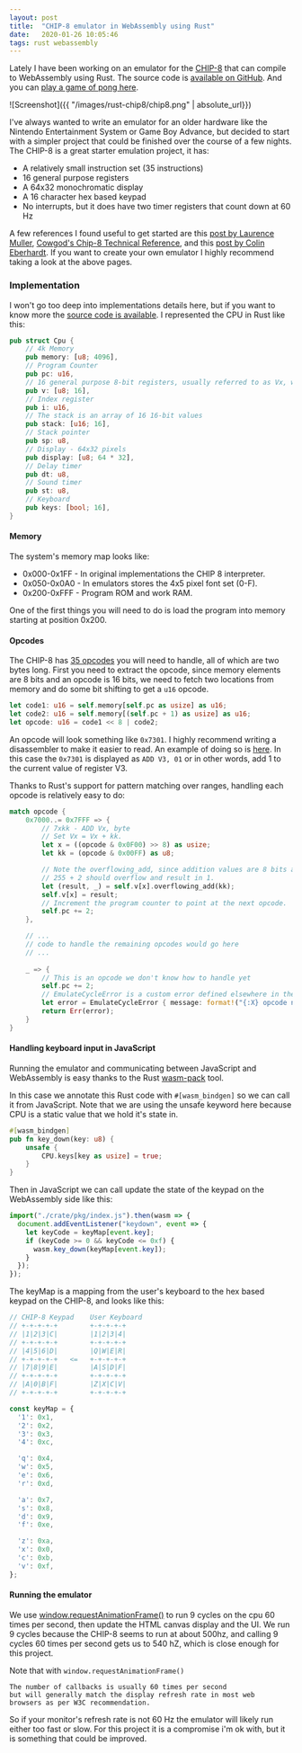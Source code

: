 ```yaml
---
layout: post
title:  "CHIP-8 emulator in WebAssembly using Rust"
date:   2020-01-26 10:05:46
tags: rust webassembly
---
```


Lately I have been working on an emulator for the [CHIP-8](https://en.wikipedia.org/wiki/CHIP-8) that can compile to WebAssembly using Rust. The source code is [available on GitHub](https://github.com/wtfleming/chip-8-rust-wasm). And you can [play a game of pong here](/projects/chip8/).

![Screenshot]({{ "/images/rust-chip8/chip8.png" | absolute_url}})



I've always wanted to write an emulator for an older hardware like the Nintendo Entertainment System or Game Boy Advance, but decided to start with a simpler project that could be finished over the course of a few nights. The CHIP-8 is a great starter emulation project, it has:
* A relatively small instruction set (35 instructions)
* 16 general purpose registers
* A 64x32 monochromatic display
* A 16 character hex based keypad
* No interrupts, but it does have two timer registers that count down at 60 Hz



A few references I found useful to get started are this [post by Laurence Muller](http://www.multigesture.net/articles/how-to-write-an-emulator-chip-8-interpreter/), [Cowgod's Chip-8 Technical Reference](http://devernay.free.fr/hacks/chip8/C8TECH10.HTM), and this [post by Colin Eberhardt](https://blog.scottlogic.com/2017/12/13/chip8-emulator-webassembly-rust.html). If you want to create your own emulator I highly recommend taking a look at the above pages.

### Implementation

I won't go too deep into implementations details here, but if you want to know more the [source code is available](https://github.com/wtfleming/chip-8-rust-wasm). I represented the CPU in Rust like this:

```rust
pub struct Cpu {
    // 4k Memory
    pub memory: [u8; 4096],
    // Program Counter
    pub pc: u16,
    // 16 general purpose 8-bit registers, usually referred to as Vx, where x is a hexadecimal digit (0 through F)
    pub v: [u8; 16],
    // Index register
    pub i: u16,
    // The stack is an array of 16 16-bit values
    pub stack: [u16; 16],
    // Stack pointer
    pub sp: u8,
    // Display - 64x32 pixels
    pub display: [u8; 64 * 32],
    // Delay timer
    pub dt: u8,
    // Sound timer
    pub st: u8,
    // Keyboard
    pub keys: [bool; 16],
}
```

#### Memory

The system's memory map looks like:
* 0x000-0x1FF - In original implementations the CHIP 8 interpreter.
* 0x050-0x0A0 - In emulators stores the 4x5 pixel font set (0-F).
* 0x200-0xFFF - Program ROM and work RAM.

One of the first things you will need to do is load the program into memory starting at position 0x200.


#### Opcodes

The CHIP-8 has [35 opcodes](http://en.wikipedia.org/wiki/CHIP-8#Opcode_table) you will need to handle, all of which are two bytes long. First you need to extract the opcode, since memory elements are 8 bits and an opcode is 16 bits, we need to fetch two locations from memory and do some bit shifting to get a `u16` opcode.


```rust
let code1: u16 = self.memory[self.pc as usize] as u16;
let code2: u16 = self.memory[(self.pc + 1) as usize] as u16;
let opcode: u16 = code1 << 8 | code2;

```

An opcode will look something like `0x7301`. I highly recommend writing a disassembler to make it easier to read. An example of doing so is [here](https://github.com/wtfleming/chip-8-rust-wasm/blob/master/chip_8_lib/src/disassembler.rs). In this case the `0x7301` is displayed as `ADD V3, 01` or in other words, add 1 to the current value of register V3.

Thanks to Rust's support for pattern matching over ranges, handling each opcode is relatively easy to do:


```rust
match opcode {
    0x7000..= 0x7FFF => {
        // 7xkk - ADD Vx, byte
        // Set Vx = Vx + kk.
        let x = ((opcode & 0x0F00) >> 8) as usize;
        let kk = (opcode & 0x00FF) as u8;

        // Note the overflowing_add, since addition values are 8 bits adding
        // 255 + 2 should overflow and result in 1.
        let (result, _) = self.v[x].overflowing_add(kk);
        self.v[x] = result;
        // Increment the program counter to point at the next opcode.
        self.pc += 2;
    },

    // ...
    // code to handle the remaining opcodes would go here
    // ...
    
    _ => {
        // This is an opcode we don't know how to handle yet
        self.pc += 2;
        // EmulateCycleError is a custom error defined elsewhere in the code
        let error = EmulateCycleError { message: format!("{:X} opcode not handled", opcode) };
        return Err(error);
    }
}

```

#### Handling keyboard input in JavaScript
Running the emulator and communicating between JavaScript and WebAssembly is easy thanks to the Rust [wasm-pack](https://rustwasm.github.io/docs/wasm-pack/) tool.

In this case we annotate this Rust code with `#[wasm_bindgen]` so we can call it from JavaScript. Note that we are using the unsafe keyword here because CPU is a static value that we hold it's state in.

```rust
#[wasm_bindgen]
pub fn key_down(key: u8) {
    unsafe {
        CPU.keys[key as usize] = true;
    }
}
```

Then in JavaScript we can call update the state of the keypad on the WebAssembly side like this:

```js
import("./crate/pkg/index.js").then(wasm => {
  document.addEventListener("keydown", event => {
    let keyCode = keyMap[event.key];
    if (keyCode >= 0 && keyCode <= 0xf) {
      wasm.key_down(keyMap[event.key]);
    }
  });
});

```

The keyMap is a mapping from the user's keyboard to the hex based keypad on the CHIP-8, and looks like this:

```js
// CHIP-8 Keypad    User Keyboard
// +-+-+-+-+        +-+-+-+-+
// |1|2|3|C|        |1|2|3|4|
// +-+-+-+-+        +-+-+-+-+
// |4|5|6|D|        |Q|W|E|R|
// +-+-+-+-+   <=   +-+-+-+-+
// |7|8|9|E|        |A|S|D|F|
// +-+-+-+-+        +-+-+-+-+
// |A|0|B|F|        |Z|X|C|V|
// +-+-+-+-+        +-+-+-+-+

const keyMap = {
  '1': 0x1,
  '2': 0x2,
  '3': 0x3,
  '4': 0xc,

  'q': 0x4,
  'w': 0x5,
  'e': 0x6,
  'r': 0xd,

  'a': 0x7,
  's': 0x8,
  'd': 0x9,
  'f': 0xe,

  'z': 0xa,
  'x': 0x0,
  'c': 0xb,
  'v': 0xf,
};

```

#### Running the emulator

We use [window.requestAnimationFrame()](https://developer.mozilla.org/en-US/docs/Web/API/window/requestAnimationFrame) to run 9 cycles on the cpu 60 times per second, then update the HTML canvas display and the UI. We run 9 cycles because the CHIP-8 seems to run at about 500hz, and calling 9 cycles 60 times per second gets us to 540 hZ, which is close enough for this project.

Note that with `window.requestAnimationFrame()`

```
The number of callbacks is usually 60 times per second
but will generally match the display refresh rate in most web
browsers as per W3C recommendation.
```

So if your monitor's refresh rate is not 60 Hz the emulator will likely run either too fast or slow. For this project it is a compromise i'm ok with, but it is something that could be improved.






